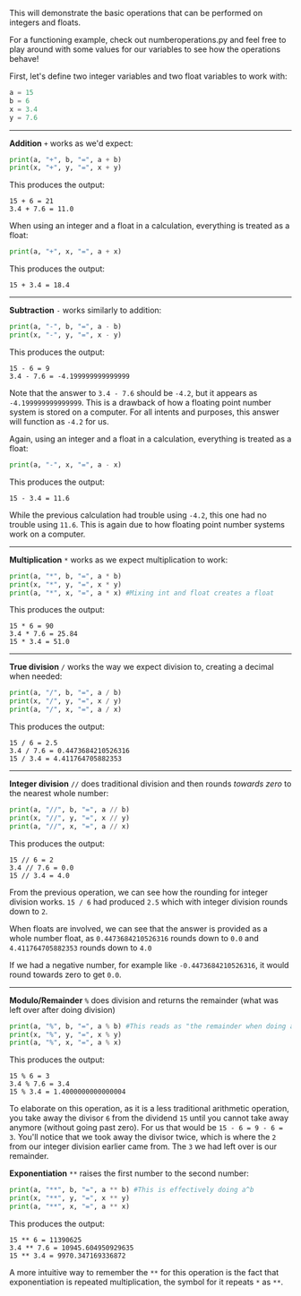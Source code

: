 This will demonstrate the basic operations that can be performed on integers and floats.

For a functioning example, check out numberoperations.py and feel free to play around with some values for our variables to see how the operations behave!

First, let's define two integer variables and two float variables to work with:
```python
a = 15
b = 6
x = 3.4
y = 7.6
```

***

**Addition** `+` works as we'd expect:
```python
print(a, "+", b, "=", a + b)
print(x, "+", y, "=", x + y)
```
This produces the output:
```
15 + 6 = 21
3.4 + 7.6 = 11.0
```
When using an integer and a float in a calculation, everything is treated as a float:
```python
print(a, "+", x, "=", a + x)
```
This produces the output:
```
15 + 3.4 = 18.4
```

***

**Subtraction** `-` works similarly to addition:
```python
print(a, "-", b, "=", a - b)
print(x, "-", y, "=", x - y)
```
This produces the output:
```
15 - 6 = 9
3.4 - 7.6 = -4.199999999999999
```
Note that the answer to `3.4 - 7.6` should be `-4.2`, but it appears as `-4.199999999999999`. This is a drawback of how a floating point number system is stored on a computer. For all intents and purposes, this answer will function as `-4.2` for us.

Again, using an integer and a float in a calculation, everything is treated as a float:
```python
print(a, "-", x, "=", a - x)
```
This produces the output:
```
15 - 3.4 = 11.6
```
While the previous calculation had trouble using `-4.2`, this one had no trouble using `11.6`. This is again due to how floating point number systems work on a computer.

***

**Multiplication** `*` works as we expect multiplication to work:
```python
print(a, "*", b, "=", a * b)
print(x, "*", y, "=", x * y)
print(a, "*", x, "=", a * x) #Mixing int and float creates a float
```
This produces the output:
```
15 * 6 = 90
3.4 * 7.6 = 25.84
15 * 3.4 = 51.0
```

***

**True division** `/` works the way we expect division to, creating a decimal when needed:
```python
print(a, "/", b, "=", a / b)
print(x, "/", y, "=", x / y)
print(a, "/", x, "=", a / x)
```
This produces the output:
```
15 / 6 = 2.5
3.4 / 7.6 = 0.4473684210526316
15 / 3.4 = 4.411764705882353
```

***

**Integer division** `//` does traditional division and then rounds *towards zero* to the nearest whole number:
```python
print(a, "//", b, "=", a // b)
print(x, "//", y, "=", x // y)
print(a, "//", x, "=", a // x)
```
This produces the output:
```
15 // 6 = 2
3.4 // 7.6 = 0.0
15 // 3.4 = 4.0
```
From the previous operation, we can see how the rounding for integer division works. `15 / 6` had produced `2.5` which with integer division rounds down to `2`.

When floats are involved, we can see that the answer is provided as a whole number float, as `0.4473684210526316` rounds down to `0.0` and `4.411764705882353` rounds down to `4.0`

If we had a negative number, for example like `-0.4473684210526316`, it would round towards zero to get `0.0`.

***

**Modulo/Remainder** `%` does division and returns the remainder (what was left over after doing division)
```python
print(a, "%", b, "=", a % b) #This reads as "the remainder when doing a / b"
print(x, "%", y, "=", x % y)
print(a, "%", x, "=", a % x)
```
This produces the output:
```
15 % 6 = 3
3.4 % 7.6 = 3.4
15 % 3.4 = 1.4000000000000004
```
To elaborate on this operation, as it is a less traditional arithmetic operation, you take away the divisor `6` from the dividend `15` until you cannot take away anymore (without going past zero). For us that would be `15 - 6 = 9 - 6 = 3`. You'll notice that we took away the divisor twice, which is where the `2` from our integer division earlier came from. The `3` we had left over is our remainder.

**Exponentiation** `**` raises the first number to the second number:
```python
print(a, "**", b, "=", a ** b) #This is effectively doing a^b
print(x, "**", y, "=", x ** y)
print(a, "**", x, "=", a ** x)
```
This produces the output:
```
15 ** 6 = 11390625
3.4 ** 7.6 = 10945.604950929635
15 ** 3.4 = 9970.347169336872
```
A more intuitive way to remember the `**` for this operation is the fact that exponentiation is repeated multiplication, the symbol for it repeats `*` as `**`.